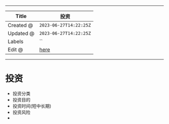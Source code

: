 -----

| Title     | 投资                                              |
| --------- | ----------------------------------------------- |
| Created @ | `2023-06-27T14:22:25Z`                          |
| Updated @ | `2023-06-27T14:22:25Z`                          |
| Labels    | \`\`                                            |
| Edit @    | [here](https://github.com/junxnone/i/issues/10) |

-----

# 投资

  - 投资分类
  - 投资目的
  - 投资时间(短中长期)
  - 投资风险
  -
